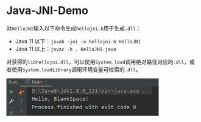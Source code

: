 # Java-JNI-Demo

对`HelloJNI`输入以下命令生成`hellojni.h`用于生成`.dll`：
- Java 11 以下：`javah -jni -o hellojni.h HelloJNI`
- Java 11 以上：`javac -h . HelloJNI.java`

对获得的`libhellojni.dll`，可以使用`System.load`调用绝对路径对应的`.dll`，或者使用`System.loadLibrary`调用环境变量可检索的`.dll`。

![](../images/result.png)
